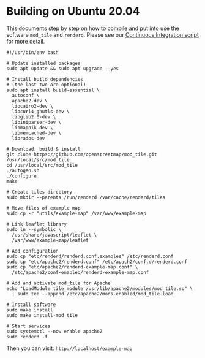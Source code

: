 # Building on Ubuntu 20.04

This documents step by step on how to compile and put into use the software `mod_tile` and `renderd`.
Please see our [Continuous Integration script](../../.github/workflows/build-and-test.yml) for more detail.

```shell
#!/usr/bin/env bash

# Update installed packages
sudo apt update && sudo apt upgrade --yes

# Install build dependencies
# (the last two are optional)
sudo apt install build-essential \
  autoconf \
  apache2-dev \
  libcairo2-dev \
  libcurl4-gnutls-dev \
  libglib2.0-dev \
  libiniparser-dev \
  libmapnik-dev \
  libmemcached-dev \
  librados-dev

# Download, build & install
git clone https://github.com/openstreetmap/mod_tile.git /usr/local/src/mod_tile
cd /usr/local/src/mod_tile
./autogen.sh
./configure
make

# Create tiles directory
sudo mkdir --parents /run/renderd /var/cache/renderd/tiles

# Move files of example map
sudo cp -r "utils/example-map" /var/www/example-map

# Link leaflet library
sudo ln --symbolic \
  /usr/share/javascript/leaflet \
  /var/www/example-map/leaflet

# Add configuration
sudo cp "etc/renderd/renderd.conf.examples" /etc/renderd.conf
sudo cp "etc/apache2/renderd.conf" /etc/apach2/conf.d/renderd.conf
sudo cp "etc/apache2/renderd-example-map.conf" \
  /etc/apache2/conf-enabled/renderd-example-map.conf

# Add and activate mod_tile for Apache
echo "LoadModule tile_module /usr/lib/apache2/modules/mod_tile.so" \
  | sudo tee --append /etc/apache2/mods-enabled/mod_tile.load

# Install software
sudo make install
sudo make install-mod_tile

# Start services
sudo systemctl --now enable apache2
sudo renderd -f
```

Then you can visit: `http://localhost/example-map`